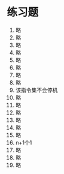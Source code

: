 # 练习题

1. 略
2. 略
3. 略
4. 略
5. 略
6. 略
7. 略
8. 略
9. 该指令集不会停机
10. 略
11. 略
12. 略
13. 略
14. 略
15. 略
16. n+1个1
17. 略
18. 略
19. 略